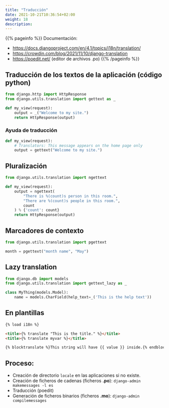 ```yaml
---
title: "Traducción"
date: 2021-10-21T10:36:54+02:00
weight: 18
description: 
---
```


{{% pageinfo %}}
Documentación: 
* https://docs.djangoproject.com/en/4.1/topics/i18n/translation/
* https://crowdin.com/blog/2021/11/10/django-translation
* https://poedit.net/ (editor de archivos .po)
{{% /pageinfo %}}


## Traducción de los textos de la aplicación (código python)

```python
from django.http import HttpResponse
from django.utils.translation import gettext as _

def my_view(request):
    output = _("Welcome to my site.")
    return HttpResponse(output)
```
### Ayuda de traducción

```python
def my_view(request):
    # Translators: This message appears on the home page only
    output = gettext("Welcome to my site.")
```

## Pluralización

```python
from django.utils.translation import ngettext

def my_view(request):
    output = ngettext(
        "There is %(count)s person in this room.",
        "There are %(count)s people in this room.",
        count
    ) % {'count': count}
    return HttpResponse(output)
```

## Marcadores de contexto

```python
from django.utils.translation import pgettext

month = pgettext("month name", "May")
```

## Lazy translation

```python
from django.db import models
from django.utils.translation import gettext_lazy as _

class MyThing(models.Model):
    name = models.CharField(help_text=_('This is the help text'))
```

## En plantillas

```html
{% load i18n %}

<title>{% translate "This is the title." %}</title>
<title>{% translate myvar %}</title>

{% blocktranslate %}This string will have {{ value }} inside.{% endblocktranslate %}

```

## Proceso:
* Creación de directorio `locale` en las aplicaciones si no existe.
* Creación de ficheros de cadenas (ficheros **.po**): `django-admin makemessages -l es` 
* Traducción (poedit)
* Generación de ficheros binarios (ficheros **.mo**): `django-admin compilemessages`

